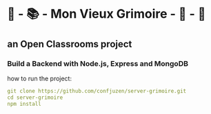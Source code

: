 # 📔 - 📚 - Mon Vieux Grimoire - 📕 - 📖

## an Open Classrooms project

### Build a Backend with Node.js, Express and MongoDB

how to run the project:
```yaml
git clone https://github.com/confjuzen/server-grimoire.git
cd server-grimoire
npm install
```